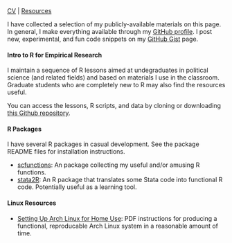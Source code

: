 <nav id="navigation">
  <a href="./cv.pdf">CV</a>
  <span>|</span>
  <a href="/resources.html">Resources</a>
</nav>

I have collected a selection of my publicly-available materials on this page. In general, I make everything available through my <a href="https://github.com/seanmcraig">GitHub profile</a>. I post new, experimental, and fun code snippets on my <a href="https://gist.github.com/seanmcraig">GitHub Gist</a> page.

#### Intro to R for Empirical Research

I maintain a sequence of R lessons aimed at undegraduates in political science (and related fields) and based on materials I use in the classroom. Graduate students who are completely new to R may also find the resources useful. 

You can access the lessons, R scripts, and data by cloning or downloading <a href="">this Github repository</a>.

#### R Packages
I have several R packages in casual development. See the package README files for installation instructions.

* <a href="https://github.com/seanmcraig/scfunctions">scfunctions</a>: An package collecting my useful and/or amusing R functions.
* <a href="https://github.com/seanmcraig/stata2r">stata2R</a>: An R package that translates some Stata code into functional R code. Potentially useful as a learning tool.


#### Linux Resources
* <a href="https://github.com/seanmcraig/arch-setup/doc.pdf">Setting Up Arch Linux for Home Use</a>: PDF instructions for producing a functional, reproducable Arch Linux system in a reasonable amount of time.
